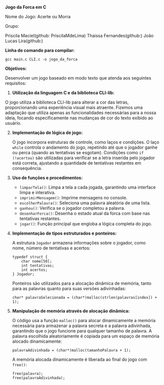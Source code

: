 


**Jogo da Forca em C**

Nome do Jogo: Acerte ou Morra

Grupo: 

Priscila Maciel(github: PriscilaMdeLima)
Thaissa Fernandes(github:)
João Lucas Lira(github:)

**Linha de comando para compilar:**

```
gcc main.c CLI.c -o jogo_da_forca
```

**Objetivos:**

Desenvolver um jogo baseado em modo texto que atenda aos seguintes requisitos:

1. **Utilização da linguagem C e da biblioteca CLI-lib:**

O jogo utiliza a biblioteca CLI-lib para alterar a cor das letras, proporcionando uma experiência visual mais atraente. Fizemos uma adaptação que utiliza apenas as funcionalidades necessárias para a nossa ideia, focando especificamente nas mudanças de cor do texto exibido ao usuário.

2. **Implementação de lógica de jogo:**

   O jogo incorpora estruturas de controle, como laços e condições. O laço `while` controla o andamento do jogo, repetindo até que o jogador ganhe ou perca (quando as tentativas se esgotam). Condições como `if (!acertou)` são utilizadas para verificar se a letra inserida pelo jogador está correta, ajustando a quantidade de tentativas restantes em consequência.

3. **Uso de funções e procedimentos:**

   - `limparTela()`: Limpa a tela a cada jogada, garantindo uma interface limpa e interativa.
   - `imprimirMensagem()`: Imprime mensagens no console.
   - `escolherPalavra()`: Seleciona uma palavra aleatória de uma lista.
   - `ganhou()`: Verifica se o jogador completou a palavra.
   - `desenharForca()`: Desenha o estado atual da forca com base nas tentativas restantes.
   - `jogar()`: Função principal que engloba a lógica completa do jogo.

4. **Implementação de tipos estruturados e ponteiros:**

   A estrutura `Jogador` armazena informações sobre o jogador, como nome, número de tentativas e acertos:
   
   ```
   typedef struct {
       char nome[50];
       int tentativas;
       int acertos;
   } Jogador;
   ```

   Ponteiros são utilizados para a alocação dinâmica de memória, tanto para as palavras quanto para suas versões adivinhadas:
   
   ```
   char* palavraSelecionada = (char*)malloc(strlen(palavras[index]) + 1);
   ```

5. **Manipulação de memória através de alocação dinâmica:**
   
	O código usa a função `malloc()` para alocar dinamicamente a memória necessária para armazenar a palavra secreta e a palavra adivinhada, garantindo que o jogo funcione para qualquer tamanho de palavra. A palavra escolhida aleatoriamente é copiada para um espaço de memória alocado dinamicamente:
   
   ```
   palavraAdivinhada = (char*)malloc(tamanhoPalavra + 1);
   ```

   A memória alocada dinamicamente é liberada ao final do jogo com `free()`:
   
   ```
   free(palavra);
   free(palavraAdivinhada);
   ```
